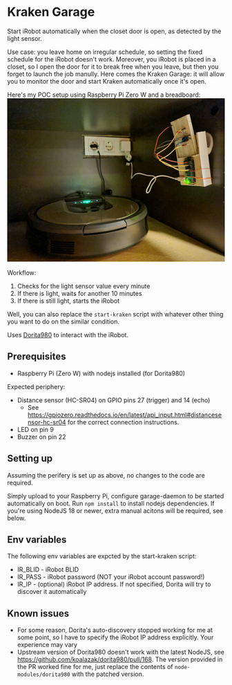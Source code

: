 # Kraken Garage

Start iRobot automatically when the closet door is open, as detected by the light sensor.

Use case: you leave home on irregular schedule, so setting the fixed schedule for the iRobot doesn't work. Moreover, you iRobot is placed in a closet, so I open the door for it to break free when you leave, but then you forget to launch the job manully. Here comes the Kraken Garage: it will allow you to monitor the door and start Kraken automatically once it's open.

Here's my POC setup using Raspberry Pi Zero W and a breadboard:
![Breadboard POC](docs/breadboard_poc.jpg)

Workflow:
1. Checks for the light sensor value every minute
2. If there is light, waits for another 10 minutes
3. If there is still light, starts the iRobot

Well, you can also replace the `start-kraken` script with whatever other thing you want to do on the similar condition.

Uses [Dorita980](https://github.com/koalazak/dorita980/) to interact with the iRobot.

## Prerequisites

* Raspberry Pi (Zero W) with nodejs installed (for Dorita980)    

Expected periphery:
* Distance sensor (HC-SR04) on GPIO pins 27 (trigger) and 14 (echo)
    * See https://gpiozero.readthedocs.io/en/latest/api_input.html#distancesensor-hc-sr04 for the correct connection instructions.
* LED on pin 9
* Buzzer on pin 22

## Setting up

Assuming the perifery is set up as above, no changes to the code are required.

Simply upload to your Raspberry Pi, configure garage-daemon to be started automatically on boot. Run `npm install` to install nodejs dependencies. If you're using NodeJS 18 or newer, extra manual acitons will be required, see below.

## Env variables

The following env variables are expcted by the start-kraken script:
* IR_BLID - iRobot BLID
* IR_PASS - iRobot password (NOT your iRobot account password!)
* IR_IP - (optional) iRobot IP address. If not specified, Dorita will try to discover it automatically

## Known issues

* For some reason, Dorita's auto-discovery stopped working for me at some point, so I have to specify the iRobot IP address explicitly. Your experience may vary
* Upstream version of Dorita980 doesn't work with the latest NodeJS, see https://github.com/koalazak/dorita980/pull/168. The version provided in the PR worked fine for me, just replace the contents of `node-modules/dorita980` with the patched version.
